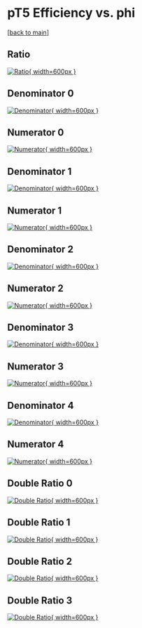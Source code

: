 # pT5 Efficiency vs. phi

[[back to main](./)]



## Ratio

[![Ratio](../mtv/var/pT5_base_11_1_eff_phi.png){ width=600px }](../mtv/var/pT5_base_11_1_eff_phi.pdf)

## Denominator 0

[![Denominator](../mtv/den/pT5_base_11_1_eff_phi_den0.png){ width=600px }](../mtv/den/pT5_base_11_1_eff_phi_den0.pdf)

## Numerator 0

[![Numerator](../mtv/num/pT5_base_11_1_eff_phi_num0.png){ width=600px }](../mtv/num/pT5_base_11_1_eff_phi_num0.pdf)

## Denominator 1

[![Denominator](../mtv/den/pT5_base_11_1_eff_phi_den1.png){ width=600px }](../mtv/den/pT5_base_11_1_eff_phi_den1.pdf)

## Numerator 1

[![Numerator](../mtv/num/pT5_base_11_1_eff_phi_num1.png){ width=600px }](../mtv/num/pT5_base_11_1_eff_phi_num1.pdf)

## Denominator 2

[![Denominator](../mtv/den/pT5_base_11_1_eff_phi_den2.png){ width=600px }](../mtv/den/pT5_base_11_1_eff_phi_den2.pdf)

## Numerator 2

[![Numerator](../mtv/num/pT5_base_11_1_eff_phi_num2.png){ width=600px }](../mtv/num/pT5_base_11_1_eff_phi_num2.pdf)

## Denominator 3

[![Denominator](../mtv/den/pT5_base_11_1_eff_phi_den3.png){ width=600px }](../mtv/den/pT5_base_11_1_eff_phi_den3.pdf)

## Numerator 3

[![Numerator](../mtv/num/pT5_base_11_1_eff_phi_num3.png){ width=600px }](../mtv/num/pT5_base_11_1_eff_phi_num3.pdf)

## Denominator 4

[![Denominator](../mtv/den/pT5_base_11_1_eff_phi_den4.png){ width=600px }](../mtv/den/pT5_base_11_1_eff_phi_den4.pdf)

## Numerator 4

[![Numerator](../mtv/num/pT5_base_11_1_eff_phi_num4.png){ width=600px }](../mtv/num/pT5_base_11_1_eff_phi_num4.pdf)

## Double Ratio 0

[![Double Ratio](../mtv/ratio/pT5_base_11_1_eff_phi_ratio0.png){ width=600px }](../mtv/ratio/pT5_base_11_1_eff_phi_ratio0.pdf)

## Double Ratio 1

[![Double Ratio](../mtv/ratio/pT5_base_11_1_eff_phi_ratio1.png){ width=600px }](../mtv/ratio/pT5_base_11_1_eff_phi_ratio1.pdf)

## Double Ratio 2

[![Double Ratio](../mtv/ratio/pT5_base_11_1_eff_phi_ratio2.png){ width=600px }](../mtv/ratio/pT5_base_11_1_eff_phi_ratio2.pdf)

## Double Ratio 3

[![Double Ratio](../mtv/ratio/pT5_base_11_1_eff_phi_ratio3.png){ width=600px }](../mtv/ratio/pT5_base_11_1_eff_phi_ratio3.pdf)

